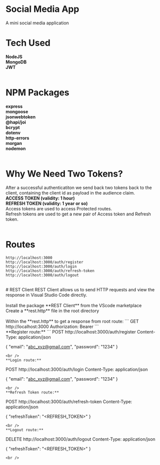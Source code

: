 # Social Media App
A mini social media application
<br />
# Tech Used
**NodeJS**<br />
**MongoDB**<br />
**JWT**<br />
<br />
# NPM Packages
**express**<br />
**mongoose**<br />
**jsonwebtoken**<br />
**@hapi/joi**<br />
**bcrypt**<br />
**dotenv**<br />
**http-errors**<br />
**morgan**<br />
**nodemon**<br />
<br />
# Why We Need Two Tokens?
After a successful authenticatiton we send back two tokens back to the client, containing the client id as payload in the audience claim.<br />
	**ACCESS TOKEN (validity: 1 hour)**<br />
	**REFRESH TOKEN (validity: 1 year or so)**<br />
Access tokens are used to access Protected routes.<br />
Refresh tokens are used to get a new pair of Access token and Refresh token.<br />
<br />
# Routes
```
http://localhost:3000
http://localhost:3000/auth/register
http://localhost:3000/auth/login
http://localhost:3000/auth/refresh-token
http://localhost:3000/auth/logout
```
<br />
# REST Client
REST Client allows us to send HTTP requests and view the response in Visual Studio Code directly.<br />
<br />
Install the package **REST Client** from the VScode marketplace<br />
Create a **rest.http** file in the root directory<br />
<br />
Within the **rest.http** to get a response from root route:
```
GET http://localhost:3000
Authorization: Bearer <REFRESH_TOKEN>
```
<br />
**Register route:**
```
POST http://localhost:3000/auth/register
Content-Type: application/json

{
    "email": "abc_xyz@gmail.com",
    "password": "1234"
}
```
<br />
**Login route:**
```
POST http://localhost:3000/auth/login
Content-Type: application/json

{
    "email": "abc_xyz@gmail.com",
    "password": "1234"
}
```
<br />
**Refresh Token route:**
```
POST http://localhost:3000/auth/refresh-token
Content-Type: application/json

{
    "refreshToken": "<REFRESH_TOKEN>"
}
```
<br />
**Logout route:**
```
DELETE http://localhost:3000/auth/logout
Content-Type: application/json

{
    "refreshToken": "<REFRESH_TOKEN>"
}
```
<br />